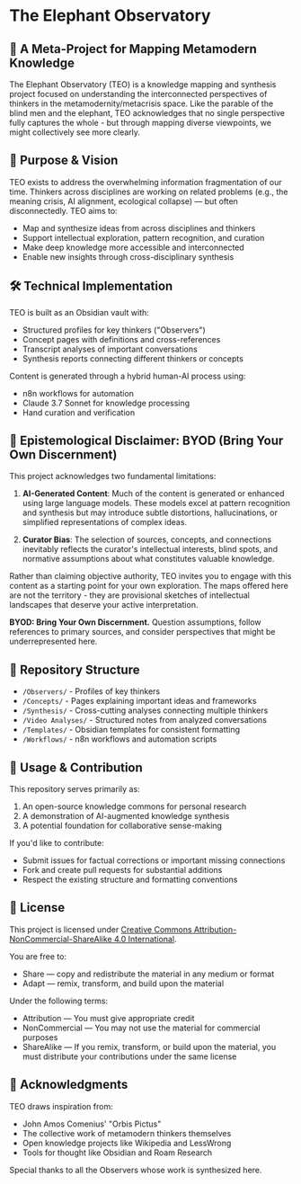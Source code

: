 # The Elephant Observatory

## 🐘 A Meta-Project for Mapping Metamodern Knowledge

The Elephant Observatory (TEO) is a knowledge mapping and synthesis project focused on understanding the interconnected perspectives of thinkers in the metamodernity/metacrisis space. Like the parable of the blind men and the elephant, TEO acknowledges that no single perspective fully captures the whole - but through mapping diverse viewpoints, we might collectively see more clearly.

## 🧭 Purpose & Vision

TEO exists to address the overwhelming information fragmentation of our time. Thinkers across disciplines are working on related problems (e.g., the meaning crisis, AI alignment, ecological collapse) — but often disconnectedly. TEO aims to:

- Map and synthesize ideas from across disciplines and thinkers
- Support intellectual exploration, pattern recognition, and curation
- Make deep knowledge more accessible and interconnected
- Enable new insights through cross-disciplinary synthesis

## 🛠️ Technical Implementation

TEO is built as an Obsidian vault with:
- Structured profiles for key thinkers ("Observers")
- Concept pages with definitions and cross-references
- Transcript analyses of important conversations
- Synthesis reports connecting different thinkers or concepts

Content is generated through a hybrid human-AI process using:
- n8n workflows for automation
- Claude 3.7 Sonnet for knowledge processing
- Hand curation and verification

## 📖 Epistemological Disclaimer: BYOD (Bring Your Own Discernment)

This project acknowledges two fundamental limitations:

1. **AI-Generated Content**: Much of the content is generated or enhanced using large language models. These models excel at pattern recognition and synthesis but may introduce subtle distortions, hallucinations, or simplified representations of complex ideas.

2. **Curator Bias**: The selection of sources, concepts, and connections inevitably reflects the curator's intellectual interests, blind spots, and normative assumptions about what constitutes valuable knowledge.

Rather than claiming objective authority, TEO invites you to engage with this content as a starting point for your own exploration. The maps offered here are not the territory - they are provisional sketches of intellectual landscapes that deserve your active interpretation.

**BYOD: Bring Your Own Discernment.** Question assumptions, follow references to primary sources, and consider perspectives that might be underrepresented here.

## 📁 Repository Structure

- `/Observers/` - Profiles of key thinkers
- `/Concepts/` - Pages explaining important ideas and frameworks
- `/Synthesis/` - Cross-cutting analyses connecting multiple thinkers
- `/Video Analyses/` - Structured notes from analyzed conversations
- `/Templates/` - Obsidian templates for consistent formatting
- `/Workflows/` - n8n workflows and automation scripts

## 🚀 Usage & Contribution

This repository serves primarily as:
1. An open-source knowledge commons for personal research
2. A demonstration of AI-augmented knowledge synthesis
3. A potential foundation for collaborative sense-making

If you'd like to contribute:
- Submit issues for factual corrections or important missing connections
- Fork and create pull requests for substantial additions
- Respect the existing structure and formatting conventions

## 📄 License

This project is licensed under [Creative Commons Attribution-NonCommercial-ShareAlike 4.0 International](https://creativecommons.org/licenses/by-nc-sa/4.0/).

You are free to:
- Share — copy and redistribute the material in any medium or format
- Adapt — remix, transform, and build upon the material

Under the following terms:
- Attribution — You must give appropriate credit
- NonCommercial — You may not use the material for commercial purposes
- ShareAlike — If you remix, transform, or build upon the material, you must distribute your contributions under the same license

## 🙏 Acknowledgments

TEO draws inspiration from:
- John Amos Comenius' "Orbis Pictus"
- The collective work of metamodern thinkers themselves
- Open knowledge projects like Wikipedia and LessWrong
- Tools for thought like Obsidian and Roam Research

Special thanks to all the Observers whose work is synthesized here.
